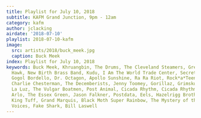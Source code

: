 ```yaml
---
title: Playlist for July 10, 2018
subtitle: KAFM Grand Junction, 9pm - 12am
category: kafm
author: jclacking
airdate: '2018-07-10'
playlist: 2018-07-10-kafm
image:
  src: artists/2018/buck_meek.jpg
  caption: Buck Meek
index: Playlist for July 10, 2018
keywords: Buck Meek, Khruangbin, The Drums, The Cleveland Steamers, Green Goblyn Project,
  Hawk, New Birth Brass Band, Kudu, I Am The World Trade Center, Secret Colours, Ruler,
  Gogol Bordello, Dr. Octagon, Apollo Sunshine, Ra Ra Riot, Rock*a*Teens, The Limiñanas,
  Charlie Chesterman, The Decemberists, Jenny Toomey, Gorillaz, Grimskunk, Sonny Smith,
  La Luz, The Vulgar Boatmen, Post Animal, Cicada Rhythm, Cicada Rhythm, Drool Brothers,
  Arlo, The Essex Green, Jason Falkner, Postdata, Eels, Hazelrigg Brothers, Cut Worms,
  King Tuff, Grand Marquis, Black Moth Super Rainbow, The Mystery of the Bulgarian
  Voices, Fake Shark, Bill Laswell
---
```


